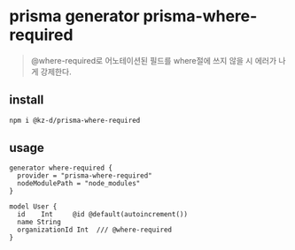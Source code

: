 # prisma generator prisma-where-required

> @where-required로 어노테이션된 필드를 where절에 쓰지 않을 시 에러가 나게 강제한다.

## install

```sh
npm i @kz-d/prisma-where-required
```

## usage

```prisma
generator where-required {
  provider = "prisma-where-required"
  nodeModulePath = "node_modules"
}

model User {
  id    Int     @id @default(autoincrement())
  name String
  organizationId Int  /// @where-required
}
```
